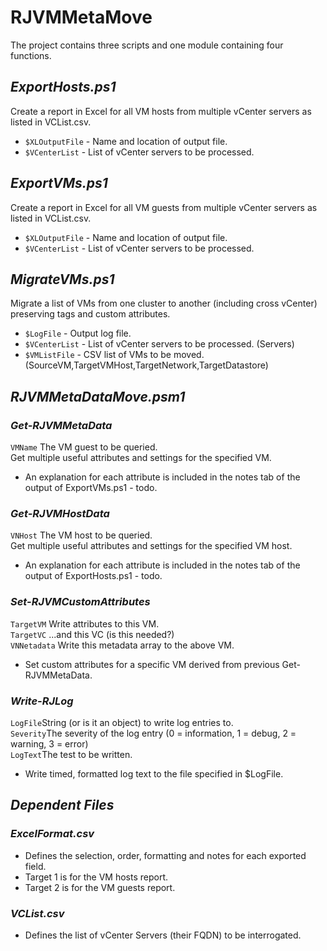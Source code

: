 # RJVMMetaMove

The project contains three scripts and one module containing four functions.

## *ExportHosts.ps1*
Create a report in Excel for all VM hosts from multiple vCenter servers as listed in VCList.csv.

- `$XLOutputFile` - Name and location of output file.
- `$VCenterList` - List of vCenter servers to be processed.

## *ExportVMs.ps1*
Create a report in Excel for all VM guests from multiple vCenter servers as listed in VCList.csv.

- `$XLOutputFile` - Name and location of output file.
- `$VCenterList` - List of vCenter servers to be processed.

## *MigrateVMs.ps1*
Migrate a list of VMs from one cluster to another (including cross vCenter) preserving tags and custom attributes.

- `$LogFile` - Output log file.
- `$VCenterList` - List of vCenter servers to be processed. (Servers)
- `$VMListFile` - CSV list of VMs to be moved. (SourceVM,TargetVMHost,TargetNetwork,TargetDatastore)

## *RJVMMetaDataMove.psm1*
### *Get-RJVMMetaData*
`VMName` The VM guest to be queried.<br>
Get multiple useful attributes and settings for the specified VM.
- An explanation for each attribute is included in the notes tab of the output of ExportVMs.ps1 - todo.

### *Get-RJVMHostData*
`VNHost` The VM host to be queried.<br>
Get multiple useful attributes and settings for the specified VM host.
- An explanation for each attribute is included in the notes tab of the output of ExportHosts.ps1 - todo.

### *Set-RJVMCustomAttributes*
`TargetVM` Write attributes to this VM.<br>
`TargetVC` ...and this VC (is this needed?)<br>
`VNNetadata` Write this metadata array to the above VM.<br>
- Set custom attributes for a specific VM derived from previous Get-RJVMMetaData.

### *Write-RJLog*
`LogFile`String (or is it an object) to write log entries to.<br>
`Severity`The severity of the log entry (0 = information, 1 = debug, 2 = warning, 3 = error)<br>
`LogText`The test to be written.<br>
- Write timed, formatted log text to the file specified in $LogFile.

## *Dependent Files*
### *ExcelFormat.csv*
- Defines the selection, order, formatting and notes for each exported field.
- Target 1 is for the VM hosts report.
- Target 2 is for the VM guests report.

### *VCList.csv*
- Defines the list of vCenter Servers (their FQDN) to be interrogated.
